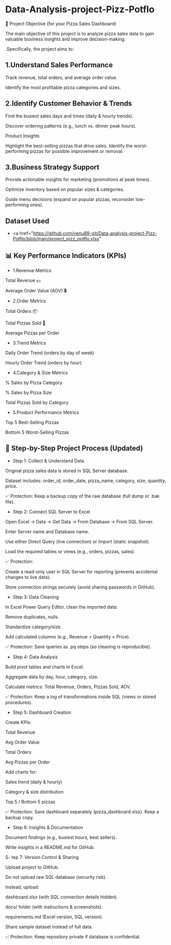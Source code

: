# Data-Analysis-project-Pizz-Potflo
🎯 Project Objective (for your Pizza Sales Dashboard)

The main objective of this project is to analyze pizza sales data to gain valuable business insights and improve decision-making.

.Specifically, the project aims to:

## 1.Understand Sales Performance

Track revenue, total orders, and average order value.

Identify the most profitable pizza categories and sizes.

## 2.Identify Customer Behavior & Trends

Find the busiest sales days and times (daily & hourly trends).

Discover ordering patterns (e.g., lunch vs. dinner peak hours).

Product Insights

Highlight the best-selling pizzas that drive sales.
Identify the worst-performing pizzas for possible improvement or removal.


## 3.Business Strategy Support

Provide actionable insights for marketing (promotions at peak times).

Optimize inventory based on popular sizes & categories.

Guide menu decisions (expand on popular pizzas, reconsider low-performing ones).


## Dataset Used
- <a href="https://github.com/venu89-git/Data-analysis-project-Pizz-Potflo/blob/main/project_pizz_potflo.xlsx"

## 📊 Key Performance Indicators (KPIs)

- 1.Revenue Metrics

Total Revenue 💵

Average Order Value (AOV) 💲

- 2.Order Metrics

Total Orders 📦

Total Pizzas Sold 🍕

Average Pizzas per Order

- 3.Trend Metrics

Daily Order Trend (orders by day of week)

Hourly Order Trend (orders by hour)

- 4.Category & Size Metrics

% Sales by Pizza Category

% Sales by Pizza Size

Total Pizzas Sold by Category

- 5.Product Performance Metrics

Top 5 Best-Selling Pizzas

Bottom 5 Worst-Selling Pizzas


## 📝 Step-by-Step Project Process (Updated)
- Step 1: Collect & Understand Data

Original pizza sales data is stored in SQL Server database.

Dataset includes: order_id, order_date, pizza_name, category, size, quantity, price.

✅ Protection: Keep a backup copy of the raw database (full dump or .bak file).

- Step 2: Connect SQL Server to Excel

Open Excel → Data → Get Data → From Database → From SQL Server.

Enter Server name and Database name.

Use either Direct Query (live connection) or Import (static snapshot).

Load the required tables or views (e.g., orders, pizzas, sales).

✅ Protection:

Create a read-only user in SQL Server for reporting (prevents accidental changes to live data).

Store connection strings securely (avoid sharing passwords in GitHub).

- Step 3: Data Cleaning

In Excel Power Query Editor, clean the imported data:

Remove duplicates, nulls.

Standardize category/size.

Add calculated columns (e.g., Revenue = Quantity × Price).

✅ Protection: Save queries as .pq steps (so cleaning is reproducible).

- Step 4: Data Analysis

Build pivot tables and charts in Excel.

Aggregate data by day, hour, category, size.

Calculate metrics: Total Revenue, Orders, Pizzas Sold, AOV.

✅ Protection: Keep a log of transformations inside SQL (views or stored procedures).

- Step 5: Dashboard Creation

Create KPIs:

Total Revenue

Avg Order Value

Total Orders

Avg Pizzas per Order

Add charts for:

Sales trend (daily & hourly)

Category & size distribution

Top 5 / Bottom 5 pizzas

✅ Protection: Save dashboard separately (pizza_dashboard.xlsx). Keep a backup copy.

- Step 6: Insights & Documentation

Document findings (e.g., busiest hours, best sellers).

Write insights in a README.md for GitHub.

S- tep 7: Version Control & Sharing

Upload project to GitHub.

Do not upload raw SQL database (security risk).

Instead, upload:

dashboard.xlsx (with SQL connection details hidden).

docs/ folder (with instructions & screenshots).

requirements.md (Excel version, SQL version).

Share sample dataset instead of full data.

✅ Protection: Keep repository private if database is confidential.
